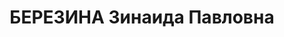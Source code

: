 ---
title: БЕРЕЗИНА Зинаида Павловна
description: 'Род. в 1909, Нижегородская обл., Воротынский р-н, с. Вершинино, русская.
  Проживала: г. Горький. Никелировщица механического цеха ГАЗа им.им.В.М.Молотова

  Арестована 28.11.1936. Обв. по ст. 17-58-8, 58-11. Приговор: ВК ВС СССР – к 8 г.
  тюремного заключения, 5 г. п/п. Освобождена в сент. 1946 г'
---